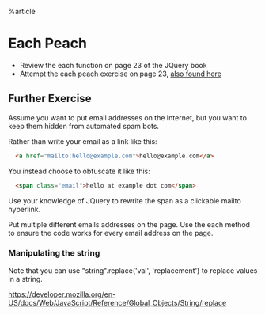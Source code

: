 %article




# Each Peach

* Review the each function on page 23 of the JQuery book
* Attempt the each peach exercise on page 23, [also found here](/jquery-book/#each-peach)

## Further Exercise

Assume you want to put email addresses on the Internet, but you want to keep them hidden from automated spam bots.

Rather than write your email as a link like this:

```html
  <a href="mailto:hello@example.com">hello@example.com</a>
```




You instead choose to obfuscate it like this:

```html
  <span class="email">hello at example dot com</span>
```





Use your knowledge of JQuery to rewrite the span as a clickable mailto hyperlink.

Put multiple different emails addresses on the page. Use the each method to ensure the code works for every email address on the page.

### Manipulating the string

Note that you can use "string".replace('val', 'replacement') to replace values in a string.

<https://developer.mozilla.org/en-US/docs/Web/JavaScript/Reference/Global_Objects/String/replace>

